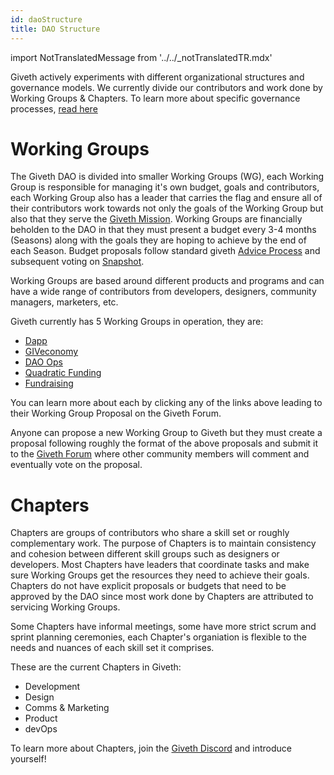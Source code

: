 ```yaml
---
id: daoStructure
title: DAO Structure
---
```

import NotTranslatedMessage from '../../_notTranslatedTR.mdx'

<NotTranslatedMessage />

Giveth actively experiments with different organizational structures and governance models. We currently divide our contributors and work done by Working Groups & Chapters. To learn more about specific governance processes, [read here](./governanceProcess)

# Working Groups
The Giveth DAO is divided into smaller Working Groups (WG), each Working Group is responsible for managing it's own budget, goals and contributors, each Working Group also has a leader that carries the flag and ensure all of their contributors work towards not only the goals of the Working Group but also that they serve the [Giveth Mission](./#our-mission). Working Groups are financially beholden to the DAO in that they must present a budget every 3-4 months (Seasons) along with the goals they are hoping to achieve by the end of each Season. Budget proposals follow standard giveth [Advice Process](./adviceProcess) and subsequent voting on [Snapshot](./governanceProcess#snapshot-voting).

Working Groups are based around different products and programs and can have a wide range of contributors from developers, designers, community managers, marketers, etc. 

Giveth currently has 5 Working Groups in operation, they are:

- [Dapp](https://forum.giveth.io/c/dapp-wg/18)
- [GIVeconomy](https://forum.giveth.io/c/giveconomy-wg/19)
- [DAO Ops](https://forum.giveth.io/c/dao-ops-wg/20)
- [Quadratic Funding](https://forum.giveth.io/c/qf-wg/22)
- [Fundraising](https://forum.giveth.io/c/fundraising/25)

You can learn more about each by clicking any of the links above leading to their Working Group Proposal on the Giveth Forum.

Anyone can propose a new Working Group to Giveth but they must create a proposal following roughly the format of the above proposals and submit it to the [Giveth Forum](https://forum.giveth.io/c/wgp/17) where other community members will comment and eventually vote on the proposal.

# Chapters

Chapters are groups of contributors who share a skill set or roughly complementary work. The purpose of Chapters is to maintain consistency and cohesion between different skill groups such as designers or developers. Most Chapters have leaders that coordinate tasks and make sure Working Groups get the resources they need to achieve their goals. Chapters do not have explicit proposals or budgets that need to be approved by the DAO since most work done by Chapters are attributed to servicing Working Groups. 

Some Chapters have informal meetings, some have more strict scrum and sprint planning ceremonies, each Chapter's organiation is flexible to the needs and nuances of each skill set it comprises. 

These are the current Chapters in Giveth:

- Development
- Design
- Comms & Marketing
- Product 
- devOps

To learn more about Chapters, join the [Giveth Discord](https://discord.giveth.io) and introduce yourself! 


